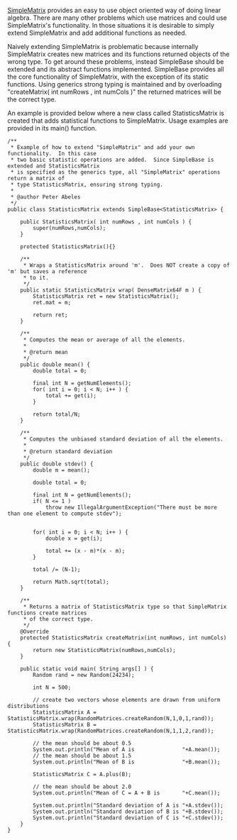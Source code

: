 [SimpleMatrix](SimpleMatrix.md) provides an easy to use object oriented way of doing linear algebra.  There are many other problems which use matrices and could use SimpleMatrix's functionality.  In those situations it is desirable to simply extend SimpleMatrix and add additional functions as needed.

Naively extending SimpleMatrix is problematic because internally SimpleMatrix creates new matrices and its functions returned objects of the wrong type.  To get around these problems, instead SimpleBase should be extended and its abstract functions implemented.  SimpleBase provides all the core functionality of SimpleMatrix, with the exception of its static functions.  Using generics strong typing is maintained and by overloading "createMatrix( int numRows , int numCols )" the returned matrices will be the correct type.

An example is provided below where a new class called StatisticsMatrix is created that adds statistical functions to SimpleMatrix.  Usage examples are provided in its main() function.

```
/**
 * Example of how to extend "SimpleMatrix" and add your own functionality.  In this case
 * two basic statistic operations are added.  Since SimpleBase is extended and StatisticsMatrix
 * is specified as the generics type, all "SimpleMatrix" operations return a matrix of
 * type StatisticsMatrix, ensuring strong typing.
 *
 * @author Peter Abeles
 */
public class StatisticsMatrix extends SimpleBase<StatisticsMatrix> {

    public StatisticsMatrix( int numRows , int numCols ) {
        super(numRows,numCols);
    }

    protected StatisticsMatrix(){}

    /**
     * Wraps a StatisticsMatrix around 'm'.  Does NOT create a copy of 'm' but saves a reference
     * to it.
     */
    public static StatisticsMatrix wrap( DenseMatrix64F m ) {
        StatisticsMatrix ret = new StatisticsMatrix();
        ret.mat = m;

        return ret;
    }

    /**
     * Computes the mean or average of all the elements.
     *
     * @return mean
     */
    public double mean() {
        double total = 0;

        final int N = getNumElements();
        for( int i = 0; i < N; i++ ) {
            total += get(i);
        }

        return total/N;
    }

    /**
     * Computes the unbiased standard deviation of all the elements.
     *
     * @return standard deviation
     */
    public double stdev() {
        double m = mean();

        double total = 0;

        final int N = getNumElements();
        if( N <= 1 )
            throw new IllegalArgumentException("There must be more than one element to compute stdev");


        for( int i = 0; i < N; i++ ) {
            double x = get(i);

            total += (x - m)*(x - m);
        }

        total /= (N-1);

        return Math.sqrt(total);
    }

    /**
     * Returns a matrix of StatisticsMatrix type so that SimpleMatrix functions create matrices
     * of the correct type.
     */
    @Override
    protected StatisticsMatrix createMatrix(int numRows, int numCols) {
        return new StatisticsMatrix(numRows,numCols);
    }

    public static void main( String args[] ) {
        Random rand = new Random(24234);

        int N = 500;

        // create two vectors whose elements are drawn from uniform distributions
        StatisticsMatrix A = StatisticsMatrix.wrap(RandomMatrices.createRandom(N,1,0,1,rand));
        StatisticsMatrix B = StatisticsMatrix.wrap(RandomMatrices.createRandom(N,1,1,2,rand));

        // the mean should be about 0.5
        System.out.println("Mean of A is               "+A.mean());
        // the mean should be about 1.5
        System.out.println("Mean of B is               "+B.mean());

        StatisticsMatrix C = A.plus(B);

        // the mean should be about 2.0
        System.out.println("Mean of C = A + B is       "+C.mean());

        System.out.println("Standard deviation of A is "+A.stdev());
        System.out.println("Standard deviation of B is "+B.stdev());
        System.out.println("Standard deviation of C is "+C.stdev());
    }
}
```